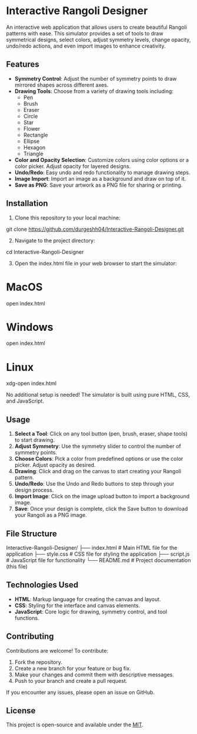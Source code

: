 # Interactive Rangoli Designer

An interactive web application that allows users to create beautiful Rangoli patterns with ease. This simulator provides a set of tools to draw symmetrical designs, select colors, adjust symmetry levels, change opacity, undo/redo actions, and even import images to enhance creativity.

<!-- Add an actual image link if available -->


## Features
- **Symmetry Control**: Adjust the number of symmetry points to draw mirrored shapes across different axes.
- **Drawing Tools**: Choose from a variety of drawing tools including:
  - Pen
  - Brush
  - Eraser
  - Circle
  - Star
  - Flower
  - Rectangle
  - Ellipse
  - Hexagon
  - Triangle
- **Color and Opacity Selection**: Customize colors using color options or a color picker. Adjust opacity for layered designs.
- **Undo/Redo**: Easy undo and redo functionality to manage drawing steps.
- **Image Import**: Import an image as a background and draw on top of it.
- **Save as PNG**: Save your artwork as a PNG file for sharing or printing.

## Installation
1. Clone this repository to your local machine:

git clone https://github.com/durgeshh04/Interactive-Rangoli-Designer.git


2. Navigate to the project directory:

cd Interactive-Rangoli-Designer


3. Open the index.html file in your web browser to start the simulator:

# MacOS
open index.html

# Windows
open index.html

# Linux
xdg-open index.html


No additional setup is needed! The simulator is built using pure HTML, CSS, and JavaScript.

## Usage
1. **Select a Tool**: Click on any tool button (pen, brush, eraser, shape tools) to start drawing.
2. **Adjust Symmetry**: Use the symmetry slider to control the number of symmetry points.
3. **Choose Colors**: Pick a color from predefined options or use the color picker. Adjust opacity as desired.
4. **Drawing**: Click and drag on the canvas to start creating your Rangoli pattern.
5. **Undo/Redo**: Use the Undo and Redo buttons to step through your design process.
6. **Import Image**: Click on the image upload button to import a background image.
7. **Save**: Once your design is complete, click the Save button to download your Rangoli as a PNG image.

## File Structure

Interactive-Rangoli-Designer/
├── index.html        # Main HTML file for the application
├── style.css         # CSS file for styling the application
├── script.js         # JavaScript file for functionality
└── README.md         # Project documentation (this file)


## Technologies Used
- **HTML**: Markup language for creating the canvas and layout.
- **CSS**: Styling for the interface and canvas elements.
- **JavaScript**: Core logic for drawing, symmetry control, and tool functions.

## Contributing
Contributions are welcome! To contribute:

1. Fork the repository.
2. Create a new branch for your feature or bug fix.
3. Make your changes and commit them with descriptive messages.
4. Push to your branch and create a pull request.

If you encounter any issues, please open an issue on GitHub.

## License
This project is open-source and available under the [MIT](License).